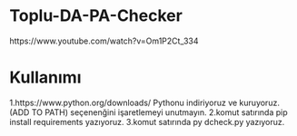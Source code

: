 <h1>Toplu-DA-PA-Checker</h1>
https://www.youtube.com/watch?v=Om1P2Ct_334
<h1>Kullanımı</h1>
<div class="p">
1.https://www.python.org/downloads/ Pythonu indiriyoruz ve kuruyoruz. (ADD TO PATH) seçenenğini işaretlemeyi unutmayın.</li>
2.komut satırında pip install requirements yazıyoruz.</li>
3.komut satırında py dcheck.py yazıyoruz.</li>
</div>

